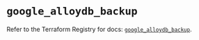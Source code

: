 # `google_alloydb_backup`

Refer to the Terraform Registry for docs: [`google_alloydb_backup`](https://registry.terraform.io/providers/hashicorp/google/6.26.0/docs/resources/alloydb_backup).
